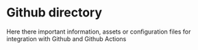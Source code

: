# Github directory

Here there important information, assets or configuration files for integration with Github and Github Actions
